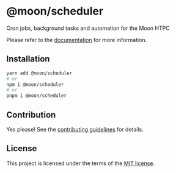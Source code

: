 # @moon/scheduler

Cron jobs, background tasks and automation for the Moon HTPC

Please refer to the [documentation](./docs) for more information.

## Installation

```sh
yarn add @moon/scheduler
# or
npm i @moon/scheduler
# or
pnpm i @moon/scheduler
```

## Contribution

Yes please! See the
[contributing guidelines](https://github.com/mallory-scotton/moon/blob/master/CONTRIBUTING.md)
for details.

## License

This project is licensed under the terms of the
[MIT license](https://github.com/mallory-scotton/moon/blob/master/LICENSE.md).
